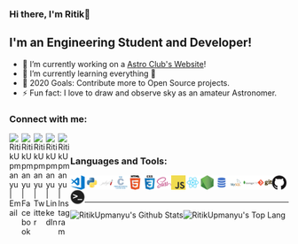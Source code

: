 ### Hi there, I'm Ritik👋

## I'm an Engineering Student and Developer!
- 🔭 I’m currently working on a [Astro Club's Website][Astro]!
- 🌱 I’m currently learning everything 🤣
- 🥅 2020 Goals: Contribute more to Open Source projects.
- ⚡ Fun fact: I love to draw and observe sky as an amateur Astronomer.

### Connect with me:

[<img align="left" alt="RitikUpmanyu | Email" width="22px" src="https://cdn.jsdelivr.net/npm/simple-icons@v3/icons/gmail.svg" />][gmail]
[<img align="left" alt="RitikUpmanyu | Facebook" width="22px" src="https://cdn.jsdelivr.net/npm/simple-icons@v3/icons/facebook.svg" />][facebook]
[<img align="left" alt="RitikUpmanyu | Twitter" width="22px" src="https://cdn.jsdelivr.net/npm/simple-icons@v3/icons/twitter.svg" />][twitter]
[<img align="left" alt="RitikUpmanyu | LinkedIn" width="22px" src="https://cdn.jsdelivr.net/npm/simple-icons@v3/icons/linkedin.svg" />][linkedin]
[<img align="left" alt="RitikUpmanyu | Instagram" width="22px" src="https://cdn.jsdelivr.net/npm/simple-icons@v3/icons/instagram.svg" />][instagram]

<br />

### Languages and Tools:

<img align="left" alt="Visual Studio Code" width="26px" src="https://raw.githubusercontent.com/github/explore/80688e429a7d4ef2fca1e82350fe8e3517d3494d/topics/visual-studio-code/visual-studio-code.png" />
<img align="left" alt="Python" width="26px" src="https://raw.githubusercontent.com/github/explore/80688e429a7d4ef2fca1e82350fe8e3517d3494d/topics/python/python.png" />
<img align="left" alt="Jekyll" width="26px" src="https://raw.githubusercontent.com/github/explore/80688e429a7d4ef2fca1e82350fe8e3517d3494d/topics/jekyll/jekyll.png" />
<img align="left" alt="C" width="26px" src="https://raw.githubusercontent.com/github/explore/80688e429a7d4ef2fca1e82350fe8e3517d3494d/topics/c/c.png" />
<img align="left" alt="HTML5" width="26px" src="https://raw.githubusercontent.com/github/explore/80688e429a7d4ef2fca1e82350fe8e3517d3494d/topics/html/html.png" />
<img align="left" alt="CSS3" width="26px" src="https://raw.githubusercontent.com/github/explore/80688e429a7d4ef2fca1e82350fe8e3517d3494d/topics/css/css.png" />
<img align="left" alt="Sass" width="26px" src="https://raw.githubusercontent.com/github/explore/80688e429a7d4ef2fca1e82350fe8e3517d3494d/topics/sass/sass.png" />
<img align="left" alt="JavaScript" width="26px" src="https://raw.githubusercontent.com/github/explore/80688e429a7d4ef2fca1e82350fe8e3517d3494d/topics/javascript/javascript.png" />
<img align="left" alt="React" width="26px" src="https://raw.githubusercontent.com/github/explore/80688e429a7d4ef2fca1e82350fe8e3517d3494d/topics/react/react.png" />
<img align="left" alt="Node.js" width="26px" src="https://raw.githubusercontent.com/github/explore/80688e429a7d4ef2fca1e82350fe8e3517d3494d/topics/nodejs/nodejs.png" />
<img align="left" alt="SQL" width="26px" src="https://raw.githubusercontent.com/github/explore/80688e429a7d4ef2fca1e82350fe8e3517d3494d/topics/sql/sql.png" />
<img align="left" alt="MySQL" width="26px" src="https://raw.githubusercontent.com/github/explore/80688e429a7d4ef2fca1e82350fe8e3517d3494d/topics/mysql/mysql.png" />
<img align="left" alt="MongoDB" width="26px" src="https://raw.githubusercontent.com/github/explore/80688e429a7d4ef2fca1e82350fe8e3517d3494d/topics/mongodb/mongodb.png" />
<img align="left" alt="Git" width="26px" src="https://raw.githubusercontent.com/github/explore/80688e429a7d4ef2fca1e82350fe8e3517d3494d/topics/git/git.png" />
<img align="left" alt="GitHub" width="26px" src="https://raw.githubusercontent.com/github/explore/78df643247d429f6cc873026c0622819ad797942/topics/github/github.png" />
<img align="left" alt="Terminal" width="26px" src="https://raw.githubusercontent.com/github/explore/80688e429a7d4ef2fca1e82350fe8e3517d3494d/topics/terminal/terminal.png" />

<br />
<br />

---

<a href="https://github.com/anuraghazra/github-readme-stats">
    <img align="left" alt="RitikUpmanyu's Github Stats" src="https://github-readme-stats.vercel.app/api?username=RitikUpmanyu&show_icons=true&hide_border=true&hide=stars,issues&count_private=true&show_icons=true&theme=radical" />
</a>
<a href="https://github.com/anuraghazra/convoychat">
    <img align="left" alt="RitikUpmanyu's Top Lang" src="https://github-readme-stats.vercel.app/api/top-langs/?username=RitikUpmanyu&layout=compact&show_icons=true&theme=radical&hide_border=true" />
</a>

[gmail]: mailto:ritikup008@gmail.com
[Astro]: https://ritikupmanyu.github.io/AstroWebsiteLandingPage/LandingPageAstro
[facebook]: https://www.facebook.com/ritik.upmanyu/
[twitter]: https://twitter.com/ritikup/
[instagram]: https://instagram.com/im.ritik/
[linkedin]: https://www.linkedin.com/in/ritik-upmanyu/
